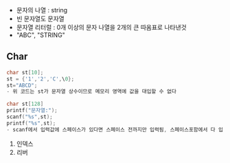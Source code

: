 - 문자의 나열 : string
- 빈 문자열도 문자열
- 문자열 리터럴 : 0개 이상의 문자 나열을 2개의 큰 따옴표로 나타낸것
- "ABC", "STRING"
## Char
```c++
char st[10];
st = {'1','2','C',\0};
st="ABCD";
- 위 코드는 st가 문자열 상수이므로 메모리 영역에 값을 대입할 수 없다

char st[128]
printf("문자열:");
scanf("%s",st);
printf("%s",st);
- scanf에서 입력값에 스페이스가 있다면 스페이스 전까지만 입력됨, 스페이스포함에서 다 입력하려면 get_s써야
```
1. 인덱스
2. 리버